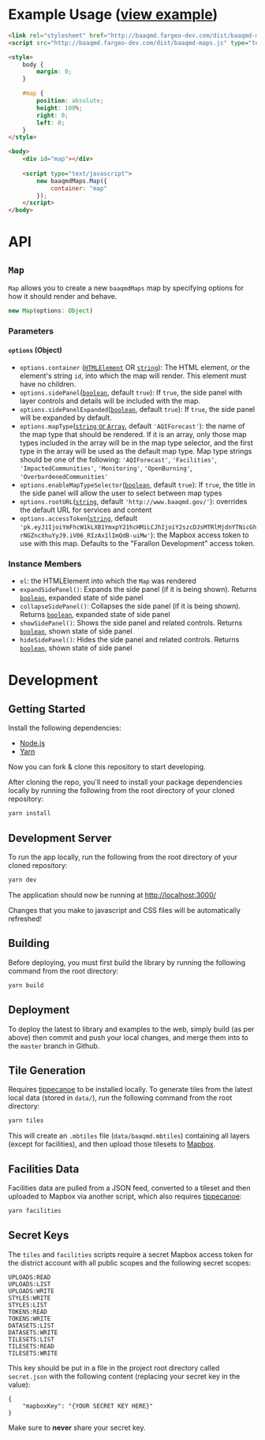 # Example Usage ([view example](http://baaqmd.fargeo-dev.com/))

```html
<link rel="stylesheet" href="http://baaqmd.fargeo-dev.com/dist/baaqmd-maps.css">
<script src="http://baaqmd.fargeo-dev.com/dist/baaqmd-maps.js" type="text/javascript"></script>

<style>
    body {
        margin: 0;
    }

    #map {
        position: absolute;
        height: 100%;
        right: 0;
        left: 0;
    }
</style>

<body>
    <div id="map"></div>
    
    <script type="text/javascript">
        new baaqmdMaps.Map({
            container: "map"
        });
    </script>
</body>
```

# API

## `Map`

`Map` allows you to create a new `baaqmdMaps` map by specifying options for how it should render and behave.

```js
new Map(options: Object)
```

### Parameters

#### `options` (Object)

-   `options.container` ([`HTMLElement`](https://developer.mozilla.org/docs/Web/HTML/Element) OR [`string`](https://developer.mozilla.org/docs/Web/JavaScript/Reference/Global_Objects/String)): The HTML element, or the element's string `id`, into which the map will render. This element must have no children.
-   `options.sidePanel`([`boolean`](https://developer.mozilla.org/docs/Web/JavaScript/Reference/Global_Objects/Boolean), default `true`): If `true`, the side panel with layer controls and details will be included with the map.
-   `options.sidePanelExpanded`([`boolean`](https://developer.mozilla.org/docs/Web/JavaScript/Reference/Global_Objects/Boolean), default `true`): If `true`, the side panel will be expanded by default.
-   `options.mapType`([`string` or `Array`](https://developer.mozilla.org/docs/Web/JavaScript/Reference/Global_Objects/String), default `'AQIForecast'`): the name of the map type that should be rendered. If it is an array, only those map types included in the array will be in the map type selector, and the first type in the array will be used as the default map type. Map type strings should be one of the following: `'AQIForecast'`, `'Facilities'`, `'ImpactedCommunities'`, `'Monitoring'`, `'OpenBurning'`, `'OverburdenedCommunities'`
-   `options.enableMapTypeSelector`([`boolean`](https://developer.mozilla.org/docs/Web/JavaScript/Reference/Global_Objects/Boolean), default `true`): If `true`, the title in the side panel will allow the user to select between map types
-   `options.rootURL`([`string`](https://developer.mozilla.org/docs/Web/JavaScript/Reference/Global_Objects/String), default `'http://www.baaqmd.gov/'`): overrides the default URL for services and content
-   `options.accessToken`([`string`](https://developer.mozilla.org/docs/Web/JavaScript/Reference/Global_Objects/String), default `'pk.eyJ1IjoiYmFhcW1kLXB1YmxpY21hcHMiLCJhIjoiY2szcDJsMTRlMjdnYTNicGhrNGZncXhuYyJ9.iV06_RIzAx1lImQdB-uiMw'`): the Mapbox access token to use with this map. Defaults to the "Farallon Development" access token.

### Instance Members

-   `el`: the HTMLElement into which the `Map` was rendered
-   `expandSidePanel()`: Expands the side panel (if it is being shown). Returns [`boolean`](https://developer.mozilla.org/docs/Web/JavaScript/Reference/Global_Objects/Boolean), expanded state of side panel
-   `collapseSidePanel()`: Collapses the side panel (if it is being shown). Returns [`boolean`](https://developer.mozilla.org/docs/Web/JavaScript/Reference/Global_Objects/Boolean), expanded state of side panel
-   `showSidePanel()`:  Shows the side panel and related controls. Returns [`boolean`](https://developer.mozilla.org/docs/Web/JavaScript/Reference/Global_Objects/Boolean), shown state of side panel
-   `hideSidePanel()`: Hides the side panel and related controls. Returns [`boolean`](https://developer.mozilla.org/docs/Web/JavaScript/Reference/Global_Objects/Boolean), shown state of side panel

# Development

## Getting Started

Install the following dependencies:

-   [Node.js](https://nodejs.org/)
-   [Yarn](https://yarnpkg.com/en/docs/install)

Now you can fork & clone this repository to start developing.

After cloning the repo, you'll need to install your package dependencies locally by running the following from the root directory of your cloned repository:

```sh
yarn install
```

## Development Server

To run the app locally, run the following from the root directory of your cloned repository:

```sh
yarn dev
```

The application should now be running at <http://localhost:3000/>

Changes that you make to javascript and CSS files will be automatically refreshed!

## Building

Before deploying, you must first build the library by running the following command from the root directory: 

```sh
yarn build
```

## Deployment

To deploy the latest to library and examples to the web, simply build (as per above) then commit and push your local changes, and merge them into to the `master` branch in Github.

## Tile Generation

Requires [tippecanoe](https://github.com/mapbox/tippecanoe) to be installed locally.  To generate tiles from the latest local data (stored in `data/`), run the following command from the root directory: 

```sh
yarn tiles
```

This will create an `.mbtiles` file (`data/baaqmd.mbtiles`) containing all layers (except for facilities), and then upload those tilesets to [Mapbox](https://studio.mapbox.com/tilesets/).

## Facilities Data

Facilities data are pulled from a JSON feed, converted to a tileset and then uploaded to Mapbox via another script, which also requires [tippecanoe](https://github.com/mapbox/tippecanoe):

```sh
yarn facilities
```

## Secret Keys

The `tiles` and `facilities` scripts require a secret Mapbox access token for the district account with all public scopes and the following secret scopes:
```
UPLOADS:READ
UPLOADS:LIST
UPLOADS:WRITE
STYLES:WRITE
STYLES:LIST
TOKENS:READ
TOKENS:WRITE
DATASETS:LIST
DATASETS:WRITE
TILESETS:LIST
TILESETS:READ
TILESETS:WRITE
```

This key should be put in a file in the project root directory called `secret.json` with the following content (replacing your secret key in the value):
```
{
    "mapboxKey": "{YOUR SECRET KEY HERE}"
}
```

Make sure to **never** share your secret key.
